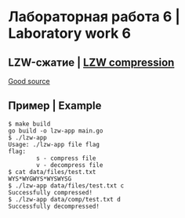 # Лабораторная работа 6 | Laboratory work 6

## LZW-сжатие | [LZW compression](https://en.wikipedia.org/wiki/Lempel–Ziv–Welch)

[Good source](https://www.geeksforgeeks.org/lzw-lempel-ziv-welch-compression-technique/)

## Пример | Example

```
$ make build
go build -o lzw-app main.go
$ ./lzw-app
Usage: ./lzw-app file flag
flag:
        s - compress file
        v - decompress file
$ cat data/files/test.txt
WYS*WYGWYS*WYSWYSG
$ ./lzw-app data/files/test.txt c
Successfully compressed!
$ ./lzw-app data/comp/test.txt d
Successfully decompressed!
```
